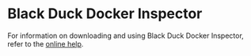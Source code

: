 # Black Duck Docker Inspector

For information on downloading and using Black Duck Docker Inspector, refer to the [online help](https://blackducksoftware.github.io/blackduck-docker-inspector/latest/overview/).
